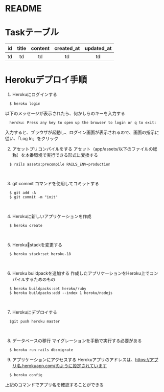 # README

# Taskテーブル
| id | title | content | created_at | updated_at |
|:--:|:-----:|:-------:|:----------:|:----------:|
| td |  td   |   td    |     td     |     td     |


# Herokuデプロイ手順
1. Herokuにログインする
```
  $ heroku login
```
以下のメッセージが表示されたら、何かしらのキーを入力する
```
  heroku: Press any key to open up the browser to login or q to exit:
```
入力すると、ブラウザが起動し、ログイン画面が表示されるので、画面の指示に従い、「Log In」をクリック
<br>

2. アセットプリコンパイルをする
アセット（app/assets/以下のファイルの総称）を本番環境で実行できる形式に変換する
```
  $ rails assets:precompile RAILS_ENV=production
```
<br>

3. git commit コマンドを使用してコミットする
```
  $ git add -A
  $ git commit -m "init"
```
<br>

4. Herokuに新しいアプリケーションを作成
```
  $ heroku create
```
<br>

5. Herokustackを変更する
```
  $ heroku stack:set heroku-18
```
<br>

6. Heroku buildpackを追加する
作成したアプリケーションをHeroku上でコンパイルするためのもの
```
  $ heroku buildpacks:set heroku/ruby
  $ heroku buildpacks:add --index 1 heroku/nodejs
```
<br>

7. Herokuにデプロイする
```
  $git push heroku master
```
<br>

8. データベースの移行
マイグレーションを手動で実行する必要がある
```
  $ heroku run rails db:migrate
```

9. アプリケーションにアクセスする
Herokuアプリのアドレスは、https://アプリ名.herokuapp.com/のように設定されています
```
  $ heroku config
```
上記のコマンドでアプリ名を確認することができる
